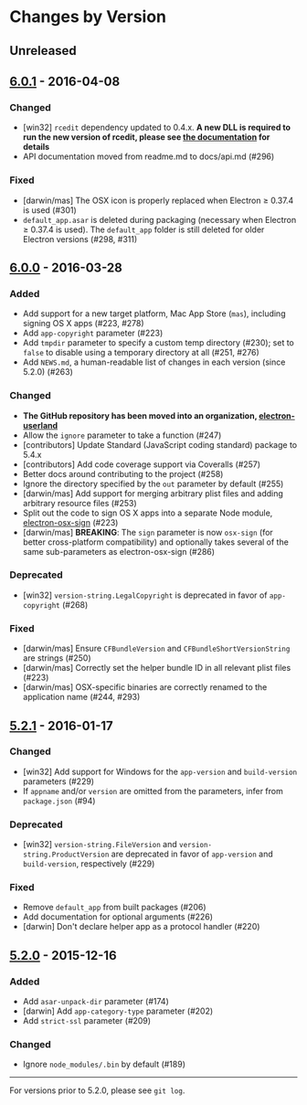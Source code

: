 # Changes by Version

## Unreleased


## [6.0.1] - 2016-04-08

### Changed

* [win32] `rcedit` dependency updated to 0.4.x. **A new DLL is required to run the new version
  of rcedit, please see [the documentation](https://github.com/electron-userland/electron-packager/blob/master/readme.md#building-windows-apps-from-non-windows-platforms)
  for details**
* API documentation moved from readme.md to docs/api.md (#296)

### Fixed

* [darwin/mas] The OSX icon is properly replaced when Electron ≥ 0.37.4 is used (#301)
* `default_app.asar` is deleted during packaging (necessary when Electron ≥ 0.37.4 is used).
  The `default_app` folder is still deleted for older Electron versions (#298, #311)

## [6.0.0] - 2016-03-28

### Added

* Add support for a new target platform, Mac App Store (`mas`), including signing OS X apps
  (#223, #278)
* Add `app-copyright` parameter (#223)
* Add `tmpdir` parameter to specify a custom temp directory (#230); set to `false` to disable
  using a temporary directory at all (#251, #276)
* Add `NEWS.md`, a human-readable list of changes in each version (since 5.2.0) (#263)

### Changed

* **The GitHub repository has been moved into an organization,
  [electron-userland](https://github.com/electron-userland)**
* Allow the `ignore` parameter to take a function (#247)
* [contributors] Update Standard (JavaScript coding standard) package to 5.4.x
* [contributors] Add code coverage support via Coveralls (#257)
* Better docs around contributing to the project (#258)
* Ignore the directory specified by the `out` parameter by default (#255)
* [darwin/mas] Add support for merging arbitrary plist files and adding arbitrary resource
  files (#253)
* Split out the code to sign OS X apps into a separate Node module,
  [electron-osx-sign](https://github.com/electron-userland/electron-osx-sign) (#223)
* [darwin/mas] **BREAKING**: The `sign` parameter is now `osx-sign` (for better cross-platform
  compatibility) and optionally takes several of the same sub-parameters as
  electron-osx-sign (#286)

### Deprecated

* [win32] `version-string.LegalCopyright` is deprecated in favor of `app-copyright` (#268)

### Fixed

* [darwin/mas] Ensure `CFBundleVersion` and `CFBundleShortVersionString` are strings (#250)
* [darwin/mas] Correctly set the helper bundle ID in all relevant plist files (#223)
* [darwin/mas] OSX-specific binaries are correctly renamed to the application name (#244, #293)

## [5.2.1] - 2016-01-17

### Changed

* [win32] Add support for Windows for the `app-version` and `build-version` parameters (#229)
* If `appname` and/or `version` are omitted from the parameters, infer from `package.json` (#94)

### Deprecated

* [win32] `version-string.FileVersion` and `version-string.ProductVersion` are deprecated in
  favor of `app-version` and `build-version`, respectively (#229)

### Fixed

* Remove `default_app` from built packages (#206)
* Add documentation for optional arguments (#226)
* [darwin] Don't declare helper app as a protocol handler (#220)

## [5.2.0] - 2015-12-16

### Added

* Add `asar-unpack-dir` parameter (#174)
* [darwin] Add `app-category-type` parameter (#202)
* Add `strict-ssl` parameter (#209)

### Changed

* Ignore `node_modules/.bin` by default (#189)

----

For versions prior to 5.2.0, please see `git log`.

[6.0.1]: https://github.com/maxogden/electron-packager/compare/v6.0.0...v6.0.1
[6.0.0]: https://github.com/maxogden/electron-packager/compare/v5.2.1...v6.0.0
[5.2.1]: https://github.com/maxogden/electron-packager/compare/v5.2.0...v5.2.1
[5.2.0]: https://github.com/maxogden/electron-packager/compare/v5.1.1...v5.2.0
